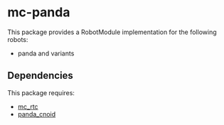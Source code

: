 mc-panda
=======

This package provides a RobotModule implementation for the following robots:
- panda and variants

Dependencies
------------

This package requires:
- [mc_rtc]
- [panda_cnoid]

[panda_cnoid]: https://github.com/gergondet/panda_cnoid
[mc_rtc]: https://gite.lirmm.fr/multi-contact/mc_rtc

